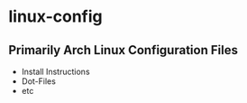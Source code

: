 # linux-config
## Primarily Arch Linux Configuration Files
* Install Instructions
* Dot-Files
* etc
